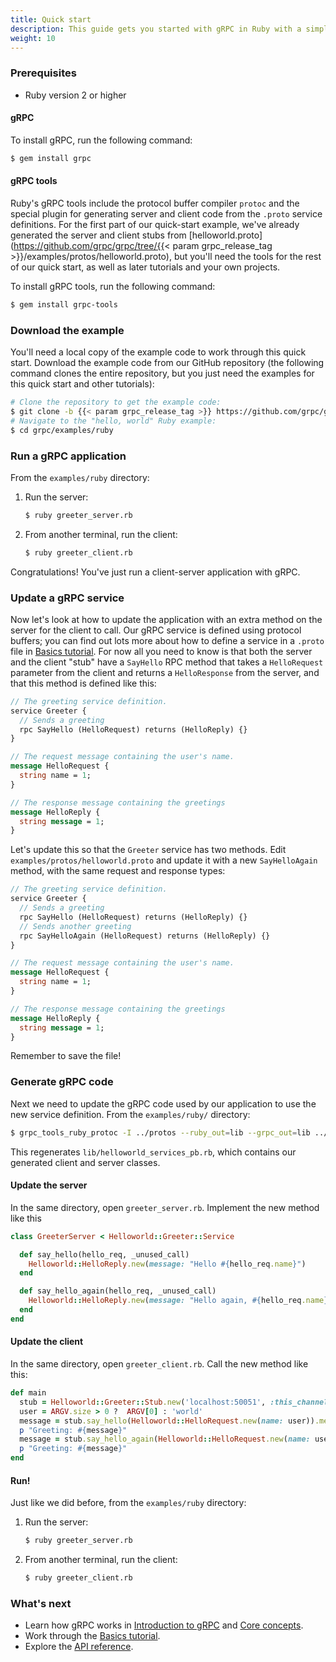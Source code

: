 ```yaml
---
title: Quick start
description: This guide gets you started with gRPC in Ruby with a simple working example.
weight: 10
---
```


### Prerequisites

- Ruby version 2 or higher

#### gRPC

To install gRPC, run the following command:

```sh
$ gem install grpc
```

#### gRPC tools

Ruby's gRPC tools include the protocol buffer compiler `protoc` and the special
plugin for generating server and client code from the `.proto` service
definitions. For the first part of our quick-start example, we've already
generated the server and client stubs from
[helloworld.proto](https://github.com/grpc/grpc/tree/{{< param grpc_release_tag >}}/examples/protos/helloworld.proto),
but you'll need the tools for the rest of our quick start, as well as later
tutorials and your own projects.

To install gRPC tools, run the following command:

```sh
$ gem install grpc-tools
```

### Download the example

You'll need a local copy of the example code to work through this quick start.
Download the example code from our GitHub repository (the following command
clones the entire repository, but you just need the examples for this quick start
and other tutorials):

```sh
# Clone the repository to get the example code:
$ git clone -b {{< param grpc_release_tag >}} https://github.com/grpc/grpc
# Navigate to the "hello, world" Ruby example:
$ cd grpc/examples/ruby
```

### Run a gRPC application

From the `examples/ruby` directory:

 1. Run the server:

    ```sh
    $ ruby greeter_server.rb
    ```

 2. From another terminal, run the client:

    ```sh
    $ ruby greeter_client.rb
    ```

Congratulations! You've just run a client-server application with gRPC.

### Update a gRPC service

Now let's look at how to update the application with an extra method on the
server for the client to call. Our gRPC service is defined using protocol
buffers; you can find out lots more about how to define a service in a `.proto`
file in [Basics tutorial](../basics/). For now all you need
to know is that both the server and the client "stub" have a `SayHello` RPC
method that takes a `HelloRequest` parameter from the client and returns a
`HelloResponse` from the server, and that this method is defined like this:


```proto
// The greeting service definition.
service Greeter {
  // Sends a greeting
  rpc SayHello (HelloRequest) returns (HelloReply) {}
}

// The request message containing the user's name.
message HelloRequest {
  string name = 1;
}

// The response message containing the greetings
message HelloReply {
  string message = 1;
}
```

Let's update this so that the `Greeter` service has two methods. Edit
`examples/protos/helloworld.proto` and update it with a new `SayHelloAgain`
method, with the same request and response types:

```proto
// The greeting service definition.
service Greeter {
  // Sends a greeting
  rpc SayHello (HelloRequest) returns (HelloReply) {}
  // Sends another greeting
  rpc SayHelloAgain (HelloRequest) returns (HelloReply) {}
}

// The request message containing the user's name.
message HelloRequest {
  string name = 1;
}

// The response message containing the greetings
message HelloReply {
  string message = 1;
}
```

Remember to save the file!

### Generate gRPC code

Next we need to update the gRPC code used by our application to use the new
service definition. From the `examples/ruby/` directory:

```sh
$ grpc_tools_ruby_protoc -I ../protos --ruby_out=lib --grpc_out=lib ../protos/helloworld.proto
```

This regenerates `lib/helloworld_services_pb.rb`, which contains our generated
client and server classes.

#### Update the server

In the same directory, open `greeter_server.rb`. Implement the new method like this

```rb
class GreeterServer < Helloworld::Greeter::Service

  def say_hello(hello_req, _unused_call)
    Helloworld::HelloReply.new(message: "Hello #{hello_req.name}")
  end

  def say_hello_again(hello_req, _unused_call)
    Helloworld::HelloReply.new(message: "Hello again, #{hello_req.name}")
  end
end
```

#### Update the client

In the same directory, open `greeter_client.rb`. Call the new method like this:

```rb
def main
  stub = Helloworld::Greeter::Stub.new('localhost:50051', :this_channel_is_insecure)
  user = ARGV.size > 0 ?  ARGV[0] : 'world'
  message = stub.say_hello(Helloworld::HelloRequest.new(name: user)).message
  p "Greeting: #{message}"
  message = stub.say_hello_again(Helloworld::HelloRequest.new(name: user)).message
  p "Greeting: #{message}"
end
```

#### Run!

Just like we did before, from the `examples/ruby` directory:

 1. Run the server:

    ```sh
    $ ruby greeter_server.rb
    ```

 2. From another terminal, run the client:

    ```sh
    $ ruby greeter_client.rb
    ```

### What's next

- Learn how gRPC works in [Introduction to gRPC](/docs/what-is-grpc/introduction/)
  and [Core concepts](/docs/what-is-grpc/core-concepts/).
- Work through the [Basics tutorial](../basics/).
- Explore the [API reference](../api).
